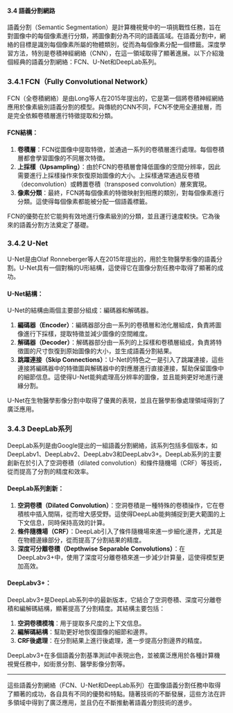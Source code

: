 #### 3.4 語義分割網路

語義分割（Semantic Segmentation）是計算機視覺中的一項挑戰性任務，旨在對圖像中的每個像素進行分類，將圖像劃分為不同的語義區域。在語義分割中，網絡的目標是識別每個像素所屬的物體類別，從而為每個像素分配一個標籤。深度學習方法，特別是卷積神經網絡（CNN），在這一領域取得了顯著進展。以下介紹幾個經典的語義分割網絡：FCN、U-Net和DeepLab系列。

### 3.4.1 FCN（Fully Convolutional Network）

FCN（全卷積網絡）是由Long等人在2015年提出的，它是第一個將卷積神經網絡應用於像素級別語義分割的模型。與傳統的CNN不同，FCN不使用全連接層，而是完全依賴卷積層進行特徵提取和分類。

#### FCN結構：
1. **卷積層**：FCN從圖像中提取特徵，並通過一系列的卷積層進行處理。每個卷積層都會學習圖像的不同層次特徵。
2. **上採樣（Upsampling）**：由於FCN的卷積層會降低圖像的空間分辨率，因此需要進行上採樣操作來恢復原始圖像的大小。上採樣通常通過反卷積（deconvolution）或轉置卷積（transposed convolution）層來實現。
3. **像素分類**：最終，FCN將每個像素的特徵映射到相應的類別，對每個像素進行分類。這使得每個像素都能被分配一個語義標籤。

FCN的優勢在於它能夠有效地進行像素級別的分類，並且運行速度較快。它為後來的語義分割方法奠定了基礎。

### 3.4.2 U-Net

U-Net是由Olaf Ronneberger等人在2015年提出的，用於生物醫學影像的語義分割。U-Net具有一個對稱的U形結構，這使得它在圖像分割任務中取得了顯著的成功。

#### U-Net結構：
U-Net的結構由兩個主要部分組成：編碼器和解碼器。

1. **編碼器（Encoder）**：編碼器部分由一系列的卷積層和池化層組成，負責將圖像進行下採樣，提取特徵並減少圖像的空間維度。
2. **解碼器（Decoder）**：解碼器部分由一系列的上採樣和卷積層組成，負責將特徵圖的尺寸恢復到原始圖像的大小，並生成語義分割結果。
3. **跳躍連接（Skip Connections）**：U-Net的特色之一是引入了跳躍連接，這些連接將編碼器中的特徵圖與解碼器中的對應層進行直接連接，幫助保留圖像中的細節信息。這使得U-Net能夠處理高分辨率的圖像，並且能夠更好地進行邊緣分割。

U-Net在生物醫學影像分割中取得了優異的表現，並且在醫學影像處理領域得到了廣泛應用。

### 3.4.3 DeepLab系列

DeepLab系列是由Google提出的一組語義分割網絡，該系列包括多個版本，如DeepLabv1、DeepLabv2、DeepLabv3和DeepLabv3+。DeepLab系列的主要創新在於引入了空洞卷積（dilated convolution）和條件隨機場（CRF）等技術，從而提高了分割的精度和效率。

#### DeepLab系列創新：
1. **空洞卷積（Dilated Convolution）**：空洞卷積是一種特殊的卷積操作，它在卷積核中插入間隔，從而增大感受野。這使得DeepLab能夠捕捉到更大範圍的上下文信息，同時保持高效的計算。
2. **條件隨機場（CRF）**：DeepLab引入了條件隨機場來進一步細化邊界，尤其是在物體邊緣部分，從而提高了分割結果的精度。
3. **深度可分離卷積（Depthwise Separable Convolutions）**：在DeepLabv3+中，使用了深度可分離卷積來進一步減少計算量，這使得模型更加高效。

#### DeepLabv3+：
DeepLabv3+是DeepLab系列中的最新版本，它結合了空洞卷積、深度可分離卷積和編解碼結構，顯著提高了分割精度。其結構主要包括：
1. **空洞卷積模塊**：用于提取多尺度的上下文信息。
2. **編解碼結構**：幫助更好地恢復圖像的細節和邊界。
3. **CRF後處理**：在分割結果上進行後處理，進一步提高分割邊界的精度。

DeepLabv3+在多個語義分割基準測試中表現出色，並被廣泛應用於各種計算機視覺任務中，如街景分割、醫學影像分割等。

---

這些語義分割網絡（FCN、U-Net和DeepLab系列）在圖像語義分割任務中取得了顯著的成功，各自具有不同的優勢和特點。隨著技術的不斷發展，這些方法在許多領域中得到了廣泛應用，並且仍在不斷推動著語義分割技術的進步。